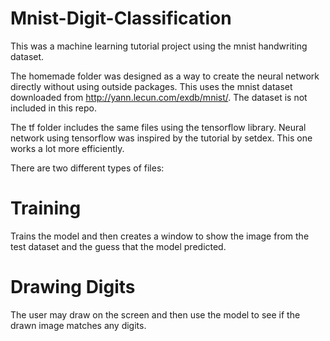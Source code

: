# Mnist-Digit-Classification

This was a machine learning tutorial project using the mnist handwriting dataset.  

The homemade folder was designed as a way to create the neural network directly without using outside packages.  This uses the mnist dataset downloaded from http://yann.lecun.com/exdb/mnist/.  The dataset is not included in this repo.  

The tf folder includes the same files using the tensorflow library.  Neural network using tensorflow was inspired by the tutorial by setdex.  This one works a lot more efficiently.

There are two different types of files:
# Training  
Trains the model and then creates a window to show the image from the test dataset and the guess that the model predicted.
# Drawing Digits 
The user may draw on the screen and then use the model to see if the drawn image matches any digits.
